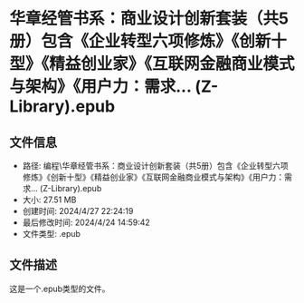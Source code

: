 ﻿# 华章经管书系：商业设计创新套装（共5册）包含《企业转型六项修炼》《创新十型》《精益创业家》《互联网金融商业模式与架构》《用户力：需求... (Z-Library).epub

## 文件信息
- 路径: 编程\华章经管书系：商业设计创新套装（共5册）包含《企业转型六项修炼》《创新十型》《精益创业家》《互联网金融商业模式与架构》《用户力：需求... (Z-Library).epub
- 大小: 27.51 MB
- 创建时间: 2024/4/27 22:24:19
- 最后修改时间: 2024/4/24 14:59:42
- 文件类型: .epub

## 文件描述
这是一个.epub类型的文件。

